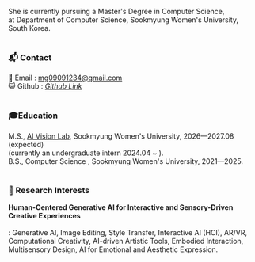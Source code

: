 She is currently pursuing a Master's Degree in Computer Science, <br/>
at Department of Computer Science, Sookmyung Women's University, South Korea. <br/><br/>

### 📬 Contact
📧 Email : mg09091234@gmail.com <br/>
😺 Github : <a href="https://github.com/yulleta" target="_blank" class="color: #5f4b8b">
    <i class="bi bi-github"> Github Link </i>
</a> <br/><br/>

### 🎓Education
M.S.,  <a href="https://sites.google.com/sookmyung.ac.kr/aiv-lab-smwu" target="_blank">AI Vision Lab</a>, Sookmyung Women's University, 2026—2027.08 (expected)<br/>
(currently an undergraduate intern 2024.04 ~ ).\
B.S., Computer Science , Sookmyung Women's University, 2021—2025. <br/><br/>

### 🔬 Research Interests
<strong>Human-Centered Generative AI for Interactive and Sensory-Driven Creative Experiences</strong> <br/><br/>
: Generative AI, Image Editing, Style Transfer, Interactive AI (HCI), AR/VR, Computational Creativity, AI-driven Artistic Tools, Embodied Interaction, Multisensory Design, AI for Emotional and Aesthetic Expression. 